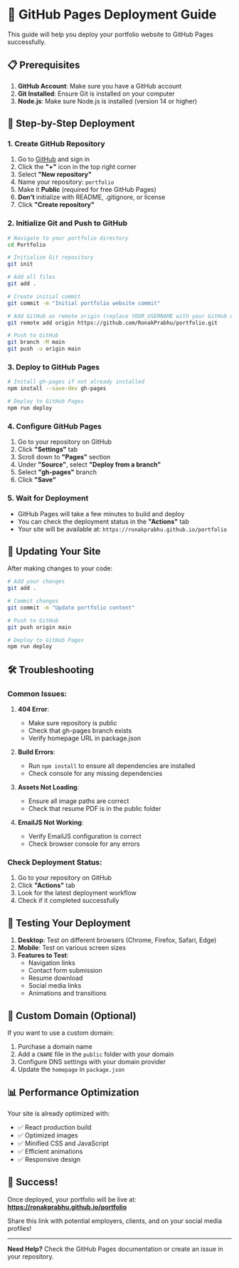 # 🚀 GitHub Pages Deployment Guide

This guide will help you deploy your portfolio website to GitHub Pages successfully.

## 📋 Prerequisites

1. **GitHub Account**: Make sure you have a GitHub account
2. **Git Installed**: Ensure Git is installed on your computer
3. **Node.js**: Make sure Node.js is installed (version 14 or higher)

## 🔧 Step-by-Step Deployment

### 1. Create GitHub Repository

1. Go to [GitHub](https://github.com) and sign in
2. Click the **"+"** icon in the top right corner
3. Select **"New repository"**
4. Name your repository: `portfolio`
5. Make it **Public** (required for free GitHub Pages)
6. **Don't** initialize with README, .gitignore, or license
7. Click **"Create repository"**

### 2. Initialize Git and Push to GitHub

```bash
# Navigate to your portfolio directory
cd Portfolio

# Initialize Git repository
git init

# Add all files
git add .

# Create initial commit
git commit -m "Initial portfolio website commit"

# Add GitHub as remote origin (replace YOUR_USERNAME with your GitHub username)
git remote add origin https://github.com/RonakPrabhu/portfolio.git

# Push to GitHub
git branch -M main
git push -u origin main
```

### 3. Deploy to GitHub Pages

```bash
# Install gh-pages if not already installed
npm install --save-dev gh-pages

# Deploy to GitHub Pages
npm run deploy
```

### 4. Configure GitHub Pages

1. Go to your repository on GitHub
2. Click **"Settings"** tab
3. Scroll down to **"Pages"** section
4. Under **"Source"**, select **"Deploy from a branch"**
5. Select **"gh-pages"** branch
6. Click **"Save"**

### 5. Wait for Deployment

- GitHub Pages will take a few minutes to build and deploy
- You can check the deployment status in the **"Actions"** tab
- Your site will be available at: `https://ronakprabhu.github.io/portfolio`

## 🔄 Updating Your Site

After making changes to your code:

```bash
# Add your changes
git add .

# Commit changes
git commit -m "Update portfolio content"

# Push to GitHub
git push origin main

# Deploy to GitHub Pages
npm run deploy
```

## 🛠️ Troubleshooting

### Common Issues:

1. **404 Error**: 
   - Make sure repository is public
   - Check that gh-pages branch exists
   - Verify homepage URL in package.json

2. **Build Errors**:
   - Run `npm install` to ensure all dependencies are installed
   - Check console for any missing dependencies

3. **Assets Not Loading**:
   - Ensure all image paths are correct
   - Check that resume PDF is in the public folder

4. **EmailJS Not Working**:
   - Verify EmailJS configuration is correct
   - Check browser console for any errors

### Check Deployment Status:

1. Go to your repository on GitHub
2. Click **"Actions"** tab
3. Look for the latest deployment workflow
4. Check if it completed successfully

## 📱 Testing Your Deployment

1. **Desktop**: Test on different browsers (Chrome, Firefox, Safari, Edge)
2. **Mobile**: Test on various screen sizes
3. **Features to Test**:
   - Navigation links
   - Contact form submission
   - Resume download
   - Social media links
   - Animations and transitions

## 🔗 Custom Domain (Optional)

If you want to use a custom domain:

1. Purchase a domain name
2. Add a `CNAME` file in the `public` folder with your domain
3. Configure DNS settings with your domain provider
4. Update the `homepage` in `package.json`

## 📊 Performance Optimization

Your site is already optimized with:
- ✅ React production build
- ✅ Optimized images
- ✅ Minified CSS and JavaScript
- ✅ Efficient animations
- ✅ Responsive design

## 🎉 Success!

Once deployed, your portfolio will be live at:
**https://ronakprabhu.github.io/portfolio**

Share this link with potential employers, clients, and on your social media profiles!

---

**Need Help?** Check the GitHub Pages documentation or create an issue in your repository.